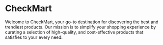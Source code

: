 # CheckMart
Welcome to CheckMart, your go-to destination for discovering the best and trendiest products. Our mission is to simplify your shopping experience by curating a selection of high-quality, and cost-effective products that satisfies to your every need.
